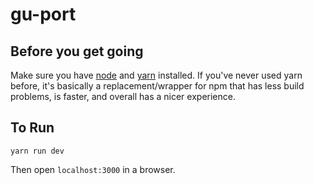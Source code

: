 # gu-port

## Before you get going
Make sure you have [node](https://nodejs.org/en/) and [yarn](https://yarnpkg.com/en/docs/install) installed. If you've never used yarn before, it's basically a replacement/wrapper for npm that has less build problems, is faster, and overall has a nicer experience. 

## To Run

``` 
yarn run dev
```

Then open `localhost:3000` in a browser.
